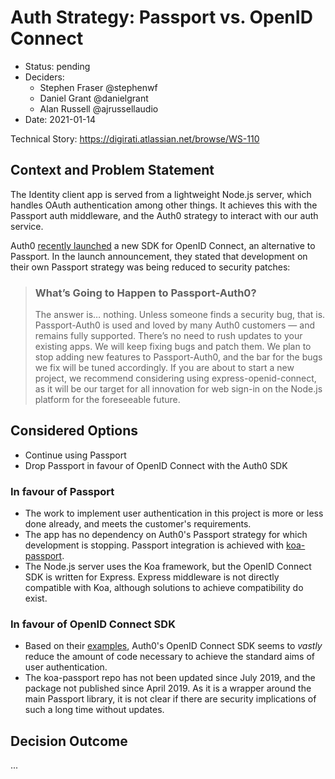 # Auth Strategy: Passport vs. OpenID Connect

- Status: pending
- Deciders:
  - Stephen Fraser @stephenwf
  - Daniel Grant @danielgrant
  - Alan Russell @ajrussellaudio
- Date: 2021-01-14

Technical Story: https://digirati.atlassian.net/browse/WS-110

## Context and Problem Statement

The Identity client app is served from a lightweight Node.js server, which handles OAuth authentication among other things. It achieves this with the Passport auth middleware, and the Auth0 strategy to interact with our auth service.

Auth0 [recently launched](https://auth0.com/blog/auth0-s-express-openid-connect-sdk/) a new SDK for OpenID Connect, an alternative to Passport. In the launch announcement, they stated that development on their own Passport strategy was being reduced to security patches:

> ### What’s Going to Happen to Passport-Auth0?
>
> The answer is… nothing. Unless someone finds a security bug, that is. Passport-Auth0 is used and loved by many Auth0 customers — and remains fully supported. There’s no need to rush updates to your existing apps. We will keep fixing bugs and patch them. We plan to stop adding new features to Passport-Auth0, and the bar for the bugs we fix will be tuned accordingly. If you are about to start a new project, we recommend considering using express-openid-connect, as it will be our target for all innovation for web sign-in on the Node.js platform for the foreseeable future.

## Considered Options

- Continue using Passport
- Drop Passport in favour of OpenID Connect with the Auth0 SDK

### In favour of Passport

- The work to implement user authentication in this project is more or less done already, and meets the customer's requirements.
- The app has no dependency on Auth0's Passport strategy for which development is stopping. Passport integration is achieved with [koa-passport](https://github.com/rkusa/koa-passport).
- The Node.js server uses the Koa framework, but the OpenID Connect SDK is written for Express. Express middleware is not directly compatible with Koa, although solutions to achieve compatibility do exist.

### In favour of OpenID Connect SDK

- Based on their [examples](https://github.com/auth0/express-openid-connect/blob/master/EXAMPLES.md), Auth0's OpenID Connect SDK seems to _vastly_ reduce the amount of code necessary to achieve the standard aims of user authentication.
- The koa-passport repo has not been updated since July 2019, and the package not published since April 2019. As it is a wrapper around the main Passport library, it is not clear if there are security implications of such a long time without updates.

## Decision Outcome

...
